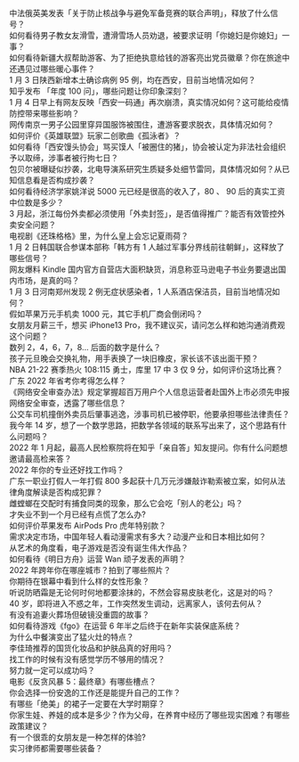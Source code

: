 中法俄英美发表「关于防止核战争与避免军备竞赛的联合声明」，释放了什么信号？  
如何看待男子教女友滑雪，遭滑雪场人员劝退，被要求证明「你媳妇是你媳妇」一事？  
如何看待新疆大叔帮助游客、为了拒绝执意给钱的游客亮出党员徽章？你在旅途中还遇见过哪些暖心事件？  
1 月 3 日陕西新增本土确诊病例 95 例，均在西安，目前当地情况如何？  
知乎发布 「年度 100 问」，哪些问题让你印象深刻？  
1 月 4 日早上有网友反映「西安一码通」再次崩溃，真实情况如何？这可能给疫情防控带来哪些影响？  
网传南京一男子公园里穿异国服饰被围住，遭游客要求脱衣，具体情况如何？  
如何评价《英雄联盟》玩家二创歌曲《孤泳者》？  
如何看待「西安馒头协会」骂买馍人「被圈住的猪」，协会被认定为非法社会组织予以取缔，涉事者被行拘七日？  
包贝尔被曝疑似抄袭，北电导演系研究生质疑多处细节雷同，具体情况如何？从已知信息看是否构成抄袭？  
如何看待经济学家姚洋说 5000 元已经是很高的收入了，80 、 90 后的真实工资中位数是多少？  
3 月起，浙江每份外卖都必须使用「外卖封签」，是否值得推广？能否有效管控外卖安全问题？  
电视剧《还珠格格》里，为什么皇上会忘记夏雨荷？  
1 月 2 日韩国联合参谋本部称「韩方有 1 人越过军事分界线前往朝鲜」，这释放了哪些信号？  
网友爆料 Kindle 国内官方自营店大面积缺货，消息称亚马逊电子书业务要退出国内市场，是真的吗？  
1 月 3 日河南郑州发现 2 例无症状感染者，1 人系酒店保洁员，目前当地情况如何？  
假如苹果万元手机卖 1000 元，其它手机厂商会倒闭吗？  
女朋友月薪三千，想买 iPhone13 Pro，我不建议买，请问怎么样和她沟通消费观这个问题？  
数列 2，4，6，7，8… 后面的数字是什么？  
孩子元旦晚会交换礼物，用手表换了一块旧橡皮，家长该不该出面干预？  
NBA 21-22 赛季热火 108:115 勇士，库里 17 中 3 仅 9 分，如何评价这场比赛？  
广东 2022 年省考你考得怎么样？  
《网络安全审查办法》规定掌握超百万用户个人信息运营者赴国外上市必须先申报网络安全审查，透露了哪些信息？  
公交车司机撞倒外卖员后肇事逃逸，涉事司机已被停职，他要承担哪些法律责任？  
我今年 14 岁，想了一个数学思路，把数学各领域的联系写出来了，这个思路有什么问题吗？  
2022 年 1 月起，最高人民检察院将在知乎「亲自答」知友提问。你有什么问题想邀请最高检来答？  
2022 年你的专业还好找工作吗？  
广东一职业打假人一年打假 800 多起获十几万元涉嫌敲诈勒索被立案，如何从法律角度解读是否构成犯罪？  
雌螳螂在交配时有捕食同类的现象，那么它会吃「别人的老公」吗？  
才失业不到一个月已经有点慌了怎么办?  
如何评价苹果发布 AirPods Pro 虎年特别款？  
需求决定市场，中国年轻人看动漫需求有多大？动漫产业和日本相比如何？  
从艺术的角度看，电子游戏是否没有诞生伟大作品？  
如何看待《明日方舟》运营 Wan 顽子发表的声明？  
2022 年跨年你在哪座城市？拍到了哪些照片？  
你期待在银幕中看到什么样的女性形象？  
听说防晒霜是无论何时何地都要涂抹的，不然会容易皮肤老化，这是对的吗？  
40 岁，即将进入不惑之年，工作突然发生调动，远离家人，该何去何从？  
有没有追妻火葬场但破镜没重圆的故事？  
如何看待游戏《fgo》在运营 6 年半之后终于在新年实装保底系统？  
为什么中餐演变出了猛火灶的特点？  
李佳琦推荐的国货化妆品和护肤品真的好用吗？  
找工作的时候有没有感觉学历不够用的情况？  
努力就一定可以成功吗？  
电影《反贪风暴 5：最终章》有哪些槽点？  
你会选择一份安逸的工作还是能提升自己的工作？  
有哪些「绝美」的裙子一定要在大学时期穿？  
你家生娃、养娃的成本是多少？作为父母，在养育中经历了哪些现实困难？有哪些政策建议？  
有一个很乖的女朋友是一种怎样的体验?  
实习律师都需要哪些装备？  
